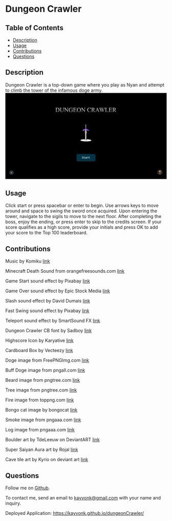 # Dungeon Crawler

## Table of Contents
* [Description](#description)
* [Usage](#usage)
* [Contributions](#contributions)
* [Questions](#questions)

## Description
Dungeon Crawler is a top-down game where you play as Nyan and attempt to climb the tower of the infamous doge army.
![MainThumbnail](./public/image/dungeonCrawlerThumbnail.PNG)


## Usage
Click start or press spacebar or enter to begin. Use arrows keys to move around and space to swing the sword once acquired.
Upon entering the tower, navigate to the sigils to move to the next floor. After completing the boss, enjoy the ending, or press enter to skip to the credits screen. If your score qualifies as a high score, provide your initials and press OK to add your score to the Top 100 leaderboard.


## Contributions

Music by Komiku
[link](https://www.chosic.com/free-music/all/?keyword=Komiku&artist)

Minecraft Death Sound from orangefreesounds.com
[link](https://orangefreesounds.com/minecraft-death-sound/)

Game Start sound effect by Pixabay
[link](https://pixabay.com/sound-effects/game-start-6104/)

Game Over sound effect by Epic Stock Media
[link](https://uppbeat.io/sfx/game-over-retro-arcade-1/6581/21829)

Slash sound effect by David Dumais
[link](https://pixabay.com/users/daviddumaisaudio-41768500/?utm_source=link-attribution&utm_medium=referral&utm_campaign=music&utm_content=185432)

Fast Swing sound effect by Pixabay
[link](https://pixabay.com/sound-effects/clean-fast-swooshaiff-14784/)

Teleport sound effect by SmartSound FX
[link](https://uppbeat.io/sfx/arcade-game-retro-8-bit-teleport/914/1603)

Dungeon Crawler CB font by Sadboy
[link](https://www.dafont.com/dungeon-crawler-cb.font)

Highscore Icon by Karyative
[link](https://www.flaticon.com/free-icons/high-score)

Cardboard Box by Vecteezy
[link](https://www.vecteezy.com/free-png/cardboard)

Doge image from FreePNGImg.com
[link](https://freepngimg.com/png/97583-meme-picture-doge-download-free-image)

Buff Doge image from pngall.com
[link](https://www.pngall.com/doge-head-png/download/62187)

Beard image from pngtree.com
[link](https://pngtree.com/freepng/merry-christmas-santa-beard_5665564.html)

Tree image from pngtree.com
[link](https://pngtree.com/freepng/pixel-art-green-tree_7325401.html)

Fire image from toppng.com
[link](https://toppng.com/show_download/172951/amazing-online-background-colour-change-of-photo-piq-pixel-fire)
    
Bongo cat image by bongocat 
[link](https://x.com/itsbongocat") 

Smoke image from pngaaa.com
[link](https://www.pngaaa.com/detail/947337)

Log image from pngaaa.com
[link](https://www.pngaaa.com/detail/3495)

Boulder art by TdeLeeuw on DeviantART
[link](https://www.deviantart.com/tdeleeuw/art/Boulder-pixel-art-427731885)

Super Saiyan Aura art by Rojal
[link](https://www.pngall.com/super-saiyan-aura-png/download/137668)

Cave tile art by Kyrio on deviant art
[link](https://www.deviantart.com/kyrio/art/Pixel-Cave-Interior-Tile-131032682)
  

## Questions
Follow me on [Github](https://github.com/Kayvonk).

To contact me, send an email to kayvonk@gmail.com with your name and inquiry.

Deployed Application: https://kayvonk.github.io/dungeonCrawler/